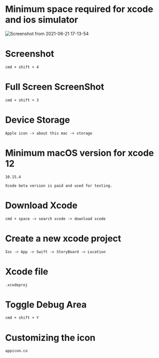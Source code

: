 # Minimum space required for xcode and ios simulator

![Screenshot from 2021-06-21 17-13-54](https://user-images.githubusercontent.com/43849911/122756490-1b5da400-d2b4-11eb-9575-9f9147b0deb0.png)

# Screenshot

```
cmd + shift + 4
```

# Full Screen ScreenShot

```
cmd + shift + 3
```

# Device Storage

```
Apple icon -> about this mac -> storage
```

# Minimum macOS version for xcode 12

```
10.15.4
```

```
Xcode beta version is paid and used for testing.  
```

# Download Xcode

```
cmd + space -> search xcode -> download xcode
```

# Create a new xcode project

```
Ios -> App -> Swift -> StoryBoard -> Location
```

# Xcode file

```
.xcodeproj
```
  
# Toggle Debug Area

```
cmd + shift + Y
```

# Customizing the icon
```
appicon.co
```

